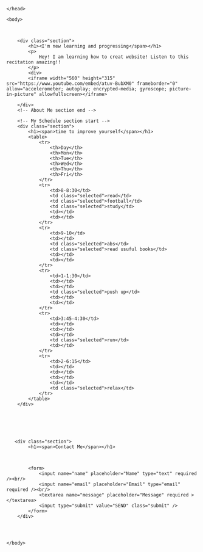 
<!DOCTYPE html>
<html>
    <head>
        <title>Salman</title>
        
    </head>
    
    <body>
      
        
       
        <div class="section">
            <h1><I'm new learning and progressing</span></h1>
            <p>
                Hey! I am learning how to creat website! Listen to this recitation amazing!!
            </p>
            <div>
            <iframe width="560" height="315" src="https://www.youtube.com/embed/atuv-BubXM0" frameborder="0" allow="accelerometer; autoplay; encrypted-media; gyroscope; picture-in-picture" allowfullscreen></iframe>
           
        </div>
        <!-- About Me section end -->
        
        <!-- My Schedule section start -->
        <div class="section">
            <h1><span>time to improve yourself</span></h1>
            <table>
                <tr>
                    <th>Day</th>
                    <th>Mon</th>
                    <th>Tue</th>
                    <th>Wed</th>
                    <th>Thu</th>
                    <th>Fri</th>
                </tr>
                <tr>
                    <td>8-8:30</td>
                    <td class="selected">read</td>
                    <td class="selected">football</td>
                    <td class="selected">study</td>
                    <td></td>
                    <td></td>
                </tr>
                <tr>
                    <td>9-10</td>
                    <td></td>
                    <td class="selected">abs</td>
                    <td class="selected">read usuful books</td>
                    <td></td>
                    <td></td>
                </tr>
                <tr>
                    <td>1-1:30</td>
                    <td></td>
                    <td></td>
                    <td class="selected">push up</td>
                    <td></td>
                    <td></td>
                </tr>
                <tr>
                    <td>3:45-4:30</td>
                    <td></td>
                    <td></td>
                    <td></td>
                    <td class="selected">run</td>
                    <td></td>
                </tr>
                <tr>
                    <td>2-6:15</td>
                    <td></td>
                    <td></td>
                    <td></td>
                    <td></td>
                    <td class="selected">relax</td>
                </tr>
            </table>
        </div>
       
        
        
        
        
        
       <div class="section">
            <h1><span>Contact Me</span></h1>
            
           
                 
            <form>
                <input name="name" placeholder="Name" type="text" required /><br/>
                <input name="email" placeholder="Email" type="email" required /><br/>
                <textarea name="message" placeholder="Message" required ></textarea>
                <input type="submit" value="SEND" class="submit" />
            </form>
        </div>
        
        
       
        
    </body>
</html>

